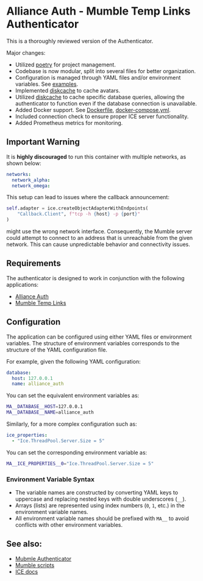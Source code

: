 # Alliance Auth - Mumble Temp Links Authenticator

This is a thoroughly reviewed version of the Authenticator.

Major changes:

- Utilized [poetry](https://python-poetry.org) for project management.
- Codebase is now modular, split into several files for better organization.
- Configuration is managed through YAML files and/or environment variables. See [examples](examples/).
- Implemented [diskcache](https://pypi.org/project/diskcache) to cache avatars.
- Utilized [diskcache](https://pypi.org/project/diskcache) to cache specific database queries, allowing the authenticator to function even if the database connection is unavailable.
- Added Docker support. See [Dockerfile](Dockerfile), [docker-compose.yml](docker-compose.yml).
- Included connection check to ensure proper ICE server functionality.
- Added Prometheus metrics for monitoring.

## Important Warning

It is **highly discouraged** to run this container with multiple networks, as shown below:

```yaml
networks:
  network_alpha:
  network_omega:
```

This setup can lead to issues where the callback announcement:

```python
self.adapter = ice.createObjectAdapterWithEndpoints(
    "Callback.Client", f"tcp -h {host} -p {port}"
)
```

might use the wrong network interface. Consequently, the Mumble server could attempt to connect to an address that is unreachable from the given network. This can cause unpredictable behavior and connectivity issues.

## Requirements

The authenticator is designed to work in conjunction with the following applications:

- [Alliance Auth](https://gitlab.com/allianceauth/allianceauth)
- [Mumble Temp Links](https://github.com/Solar-Helix-Independent-Transport/allianceauth-mumble-temp)

## Configuration

The application can be configured using either YAML files or environment variables. The structure of environment variables corresponds to the structure of the YAML configuration file.

For example, given the following YAML configuration:

```yaml
database:
  host: 127.0.0.1
  name: alliance_auth
```

You can set the equivalent environment variables as:

```bash
MA__DATABASE__HOST=127.0.0.1
MA__DATABASE__NAME=alliance_auth
```

Similarly, for a more complex configuration such as:

```yaml
ice_properties:
  - "Ice.ThreadPool.Server.Size = 5"
```

You can set the corresponding environment variable as:

```bash
MA__ICE_PROPERTIES__0="Ice.ThreadPool.Server.Size = 5"
```

### Environment Variable Syntax

- The variable names are constructed by converting YAML keys to uppercase and replacing nested keys with double underscores (`__`).
- Arrays (lists) are represented using index numbers (`0`, `1`, etc.) in the environment variable names.
- All environment variable names should be prefixed with `MA__` to avoid conflicts with other environment variables.

## See also:

- [Mubmle Authenticator](https://gitlab.com/allianceauth/mumble-authenticator)
- [Mumble scripts](https://github.com/mumble-voip/mumble-scripts/tree/master)
- [ICE docs](https://doc.zeroc.com/ice/latest/)
